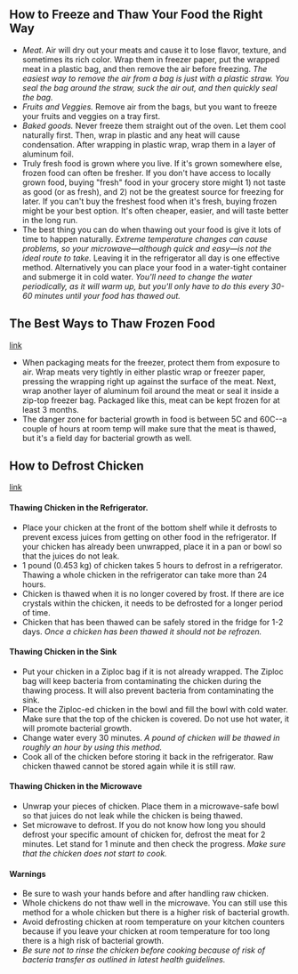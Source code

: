 ## How to Freeze and Thaw Your Food the Right Way

- *Meat.* Air will dry out your meats and cause it to lose flavor, texture, and sometimes its rich color. Wrap them in freezer paper, put the wrapped meat in a plastic bag, and then remove the air before freezing. *The easiest way to remove the air from a bag is just with a plastic straw. You seal the bag around the straw, suck the air out, and then quickly seal the bag.*
- *Fruits and Veggies.* Remove air from the bags, but you want to freeze your fruits and veggies on a tray first.
- *Baked goods.* Never freeze them straight out of the oven. Let them cool naturally first. Then, wrap in plastic and any heat will cause condensation. After wrapping in plastic wrap, wrap them in a layer of aluminum foil.
-  Truly fresh food is grown where you live. If it's grown somewhere else, frozen food can often be fresher. If you don't have access to locally grown food, buying "fresh" food in your grocery store might 1) not taste as good (or as fresh), and 2) not be the greatest source for freezing for later. If you can't buy the freshest food when it's fresh, buying frozen might be your best option. It's often cheaper, easier, and will taste better in the long run.
- The best thing you can do when thawing out your food is give it lots of time to happen naturally. *Extreme temperature changes can cause problems, so your microwave—although quick and easy—is not the ideal route to take.* Leaving it in the refrigerator all day is one effective method. Alternatively you can place your food in a water-tight container and submerge it in cold water. *You'll need to change the water periodically, as it will warm up, but you'll only have to do this every 30-60 minutes until your food has thawed out.*

## The Best Ways to Thaw Frozen Food
[link](http://lifehacker.com/the-best-and-quickest-ways-to-thaw-frozen-food-1567753280)

- When packaging meats for the freezer, protect them from exposure to air. Wrap meats very tightly in either plastic wrap or freezer paper, pressing the wrapping right up against the surface of the meat. Next, wrap another layer of aluminum foil around the meat or seal it inside a zip-top freezer bag. Packaged like this, meat can be kept frozen for at least 3 months.
- The danger zone for bacterial growth in food is between 5C and 60C--a couple of hours at room temp will make sure that the meat is thawed, but it's a field day for bacterial growth as well.

## How to Defrost Chicken
[link](http://www.wikihow.com/Defrost-Chicken)

#### Thawing Chicken in the Refrigerator.
- Place your chicken at the front of the bottom shelf while it defrosts to prevent excess juices from getting on other food in the refrigerator. If your chicken has already been unwrapped, place it in a pan or bowl so that the juices do not leak.
- 1 pound (0.453 kg) of chicken takes 5 hours to defrost in a refrigerator. Thawing a whole chicken in the refrigerator can take more than 24 hours.
- Chicken is thawed when it is no longer covered by frost. If there are ice crystals within the chicken, it needs to be defrosted for a longer period of time.
- Chicken that has been thawed can be safely stored in the fridge for 1-2 days. *Once a chicken has been thawed it should not be refrozen.*

#### Thawing Chicken in the Sink
- Put your chicken in a Ziploc bag if it is not already wrapped. The Ziploc bag will keep bacteria from contaminating the chicken during the thawing process. It will also prevent bacteria from contaminating the sink.
- Place the Ziploc-ed chicken in the bowl and fill the bowl with cold water. Make sure that the top of the chicken is covered. Do not use hot water, it will promote bacterial growth.
- Change water every 30 minutes. *A pound of chicken will be thawed in roughly an hour by using this method.*
- Cook all of the chicken before storing it back in the refrigerator. Raw chicken thawed cannot be stored again while it is still raw.

#### Thawing Chicken in the Microwave

- Unwrap your pieces of chicken. Place them in a microwave-safe bowl so that juices do not leak while the chicken is being thawed.
- Set microwave to defrost. If you do not know how long you should defrost your specific amount of chicken for, defrost the meat for 2 minutes. Let stand for 1 minute and then check the progress. *Make sure that the chicken does not start to cook.*

#### Warnings

- Be sure to wash your hands before and after handling raw chicken.
- Whole chickens do not thaw well in the microwave. You can still use this method for a whole chicken but there is a higher risk of bacterial growth.
- Avoid defrosting chicken at room temperature on your kitchen counters because if you leave your chicken at room temperature for too long there is a high risk of bacterial growth.
- *Be sure not to rinse the chicken before cooking because of risk of bacteria transfer as outlined in latest health guidelines.*

